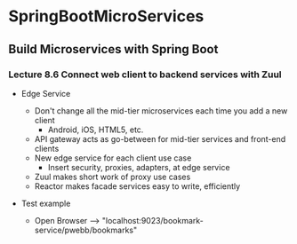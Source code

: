 # SpringBootMicroServices
## Build Microservices with Spring Boot
### Lecture 8.6 Connect web client to backend services with Zuul

* Edge Service
  * Don't change all the mid-tier microservices each time you add a new client
    * Android, iOS, HTML5, etc.
  * API gateway acts as go-between for mid-tier services and front-end clients
  * New edge service for each client use case
    * Insert security, proxies, adapters, at edge service
  * Zuul makes short work of proxy use cases
  * Reactor makes facade services easy to write, efficiently

* Test example
  * Open Browser --> "localhost:9023/bookmark-service/pwebb/bookmarks"
